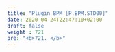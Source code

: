 ```yaml
---
title: "Plugin BPM [P.BPM.STD00]"
date: 2020-04-24T22:47:10+02:00
draft: false
weight : 721
pre: "<b>721. </b>"
---
```


